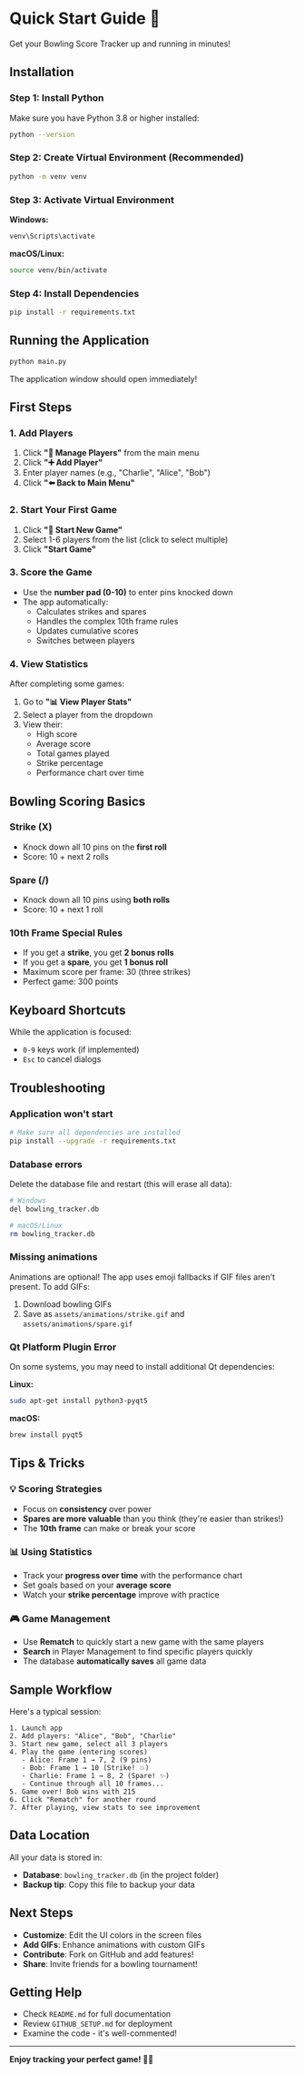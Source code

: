 # Quick Start Guide 🎳

Get your Bowling Score Tracker up and running in minutes!

## Installation

### Step 1: Install Python
Make sure you have Python 3.8 or higher installed:
```bash
python --version
```

### Step 2: Create Virtual Environment (Recommended)
```bash
python -m venv venv
```

### Step 3: Activate Virtual Environment

**Windows:**
```bash
venv\Scripts\activate
```

**macOS/Linux:**
```bash
source venv/bin/activate
```

### Step 4: Install Dependencies
```bash
pip install -r requirements.txt
```

## Running the Application

```bash
python main.py
```

The application window should open immediately!

## First Steps

### 1. Add Players
1. Click **"👥 Manage Players"** from the main menu
2. Click **"➕ Add Player"**
3. Enter player names (e.g., "Charlie", "Alice", "Bob")
4. Click **"⬅️ Back to Main Menu"**

### 2. Start Your First Game
1. Click **"🎯 Start New Game"**
2. Select 1-6 players from the list (click to select multiple)
3. Click **"Start Game"**

### 3. Score the Game
- Use the **number pad (0-10)** to enter pins knocked down
- The app automatically:
  - Calculates strikes and spares
  - Handles the complex 10th frame rules
  - Updates cumulative scores
  - Switches between players

### 4. View Statistics
After completing some games:
1. Go to **"📊 View Player Stats"**
2. Select a player from the dropdown
3. View their:
   - High score
   - Average score
   - Total games played
   - Strike percentage
   - Performance chart over time

## Bowling Scoring Basics

### Strike (X)
- Knock down all 10 pins on the **first roll**
- Score: 10 + next 2 rolls

### Spare (/)
- Knock down all 10 pins using **both rolls**
- Score: 10 + next 1 roll

### 10th Frame Special Rules
- If you get a **strike**, you get **2 bonus rolls**
- If you get a **spare**, you get **1 bonus roll**
- Maximum score per frame: 30 (three strikes)
- Perfect game: 300 points

## Keyboard Shortcuts

While the application is focused:
- `0-9` keys work (if implemented)
- `Esc` to cancel dialogs

## Troubleshooting

### Application won't start
```bash
# Make sure all dependencies are installed
pip install --upgrade -r requirements.txt
```

### Database errors
Delete the database file and restart (this will erase all data):
```bash
# Windows
del bowling_tracker.db

# macOS/Linux  
rm bowling_tracker.db
```

### Missing animations
Animations are optional! The app uses emoji fallbacks if GIF files aren't present. To add GIFs:
1. Download bowling GIFs
2. Save as `assets/animations/strike.gif` and `assets/animations/spare.gif`

### Qt Platform Plugin Error
On some systems, you may need to install additional Qt dependencies:

**Linux:**
```bash
sudo apt-get install python3-pyqt5
```

**macOS:**
```bash
brew install pyqt5
```

## Tips & Tricks

### 💡 Scoring Strategies
- Focus on **consistency** over power
- **Spares are more valuable** than you think (they're easier than strikes!)
- The **10th frame** can make or break your score

### 📊 Using Statistics
- Track your **progress over time** with the performance chart
- Set goals based on your **average score**
- Watch your **strike percentage** improve with practice

### 🎮 Game Management
- Use **Rematch** to quickly start a new game with the same players
- **Search** in Player Management to find specific players quickly
- The database **automatically saves** all game data

## Sample Workflow

Here's a typical session:

```
1. Launch app
2. Add players: "Alice", "Bob", "Charlie"
3. Start new game, select all 3 players
4. Play the game (entering scores)
   - Alice: Frame 1 → 7, 2 (9 pins)
   - Bob: Frame 1 → 10 (Strike! 💥)
   - Charlie: Frame 1 → 8, 2 (Spare! ✨)
   - Continue through all 10 frames...
5. Game over! Bob wins with 215
6. Click "Rematch" for another round
7. After playing, view stats to see improvement
```

## Data Location

All your data is stored in:
- **Database**: `bowling_tracker.db` (in the project folder)
- **Backup tip**: Copy this file to backup your data

## Next Steps

- **Customize**: Edit the UI colors in the screen files
- **Add GIFs**: Enhance animations with custom GIFs
- **Contribute**: Fork on GitHub and add features!
- **Share**: Invite friends for a bowling tournament!

## Getting Help

- Check `README.md` for full documentation
- Review `GITHUB_SETUP.md` for deployment
- Examine the code - it's well-commented!

---

**Enjoy tracking your perfect game! 🎳✨**

